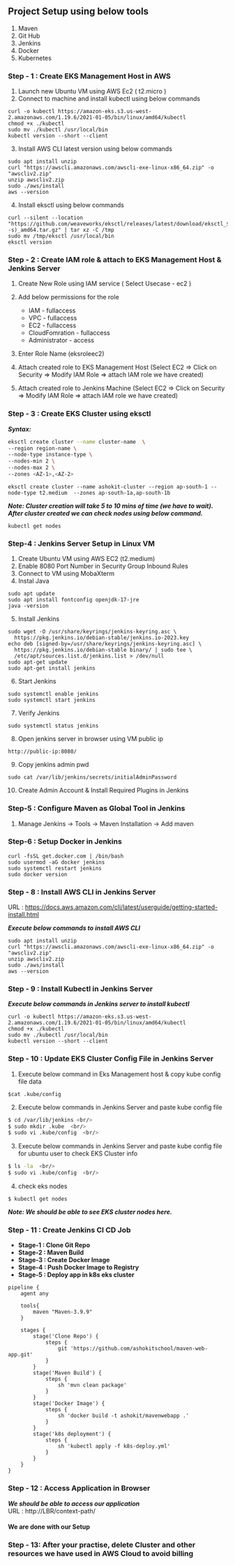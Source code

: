 ## Project Setup using below tools
1) Maven
2) Git Hub
3) Jenkins
4) Docker
5) Kubernetes

### Step - 1 : Create EKS Management Host in AWS ###

1) Launch new Ubuntu VM using AWS Ec2 ( t2.micro )	  
2) Connect to machine and install kubectl using below commands  
```
curl -o kubectl https://amazon-eks.s3.us-west-2.amazonaws.com/1.19.6/2021-01-05/bin/linux/amd64/kubectl
chmod +x ./kubectl
sudo mv ./kubectl /usr/local/bin
kubectl version --short --client
```
3) Install AWS CLI latest version using below commands 
```
sudo apt install unzip 
curl "https://awscli.amazonaws.com/awscli-exe-linux-x86_64.zip" -o "awscliv2.zip"
unzip awscliv2.zip
sudo ./aws/install
aws --version
```

4) Install eksctl using below commands
```
curl --silent --location "https://github.com/weaveworks/eksctl/releases/latest/download/eksctl_$(uname -s)_amd64.tar.gz" | tar xz -C /tmp
sudo mv /tmp/eksctl /usr/local/bin
eksctl version
```

### Step - 2 : Create IAM role & attach to EKS Management Host & Jenkins Server ###

1) Create New Role using IAM service ( Select Usecase - ec2 ) 	
2) Add below permissions for the role <br/>
	- IAM - fullaccess <br/>
	- VPC - fullaccess <br/>
	- EC2 - fullaccess  <br/>
	- CloudFomration - fullaccess  <br/>
	- Administrator - access <br/>
		
3) Enter Role Name (eksroleec2) 
4) Attach created role to EKS Management Host (Select EC2 => Click on Security => Modify IAM Role => attach IAM role we have created) 
5) Attach created role to Jenkins Machine (Select EC2 => Click on Security => Modify IAM Role => attach IAM role we have created) 
  
### Step - 3 : Create EKS Cluster using eksctl ###
***Syntax:***

```bash
eksctl create cluster --name cluster-name  \
--region region-name \
--node-type instance-type \
--nodes-min 2 \
--nodes-max 2 \ 
--zones <AZ-1>,<AZ-2>
```

```
eksctl create cluster --name ashokit-cluster --region ap-south-1 --node-type t2.medium  --zones ap-south-1a,ap-south-1b
```

***Note: Cluster creation will take 5 to 10 mins of time (we have to wait). After cluster created we can check nodes using below command.***	
```
kubectl get nodes  
```

### Step-4 : Jenkins Server Setup in Linux VM

1) Create Ubuntu VM using AWS EC2 (t2.medium) <br/>
2) Enable 8080 Port Number in Security Group Inbound Rules
3) Connect to VM using MobaXterm
4) Instal Java

```
sudo apt update
sudo apt install fontconfig openjdk-17-jre
java -version
```

5) Install Jenkins
```
sudo wget -O /usr/share/keyrings/jenkins-keyring.asc \
  https://pkg.jenkins.io/debian-stable/jenkins.io-2023.key
echo deb [signed-by=/usr/share/keyrings/jenkins-keyring.asc] \
  https://pkg.jenkins.io/debian-stable binary/ | sudo tee \
  /etc/apt/sources.list.d/jenkins.list > /dev/null
sudo apt-get update
sudo apt-get install jenkins
```
6) Start Jenkins

```
sudo systemctl enable jenkins
sudo systemctl start jenkins
```

7) Verify Jenkins

```
sudo systemctl status jenkins
```
	
8) Open jenkins server in browser using VM public ip

```
http://public-ip:8080/
```

9) Copy jenkins admin pwd
```
sudo cat /var/lib/jenkins/secrets/initialAdminPassword
```
	   
10) Create Admin Account & Install Required Plugins in Jenkins


### Step-5 : Configure Maven as Global Tool in Jenkins ###
1) Manage Jenkins -> Tools -> Maven Installation -> Add maven <br/>

### Step-6 : Setup Docker in Jenkins ###
```
curl -fsSL get.docker.com | /bin/bash
sudo usermod -aG docker jenkins
sudo systemctl restart jenkins
sudo docker version
```
### Step - 8 : Install AWS CLI in Jenkins Server ##

URL : https://docs.aws.amazon.com/cli/latest/userguide/getting-started-install.html  

***Execute below commands to install AWS CLI***
```
sudo apt install unzip 
curl "https://awscli.amazonaws.com/awscli-exe-linux-x86_64.zip" -o "awscliv2.zip"
unzip awscliv2.zip
sudo ./aws/install
aws --version
```
 
### Step - 9 : Install Kubectl in Jenkins Server ###
***Execute below commands in Jenkins server to install kubectl***

```
curl -o kubectl https://amazon-eks.s3.us-west-2.amazonaws.com/1.19.6/2021-01-05/bin/linux/amd64/kubectl
chmod +x ./kubectl
sudo mv ./kubectl /usr/local/bin
kubectl version --short --client
```

### Step - 10 : Update EKS Cluster Config File in Jenkins Server ###
	
1) Execute below command in Eks Management host & copy kube config file data <br/>
```
$cat .kube/config
```

2) Execute below commands in Jenkins Server and paste kube config file  <br/>
```bash
$ cd /var/lib/jenkins <br/>
$ sudo mkdir .kube  <br/>
$ sudo vi .kube/config  <br/>
```
3) Execute below commands in Jenkins Server and paste kube config file for ubuntu user to check EKS Cluster info<br/>
```bash	$ cd ~ <br/>
$ ls -la  <br/>
$ sudo vi .kube/config  <br/>
```
4) check eks nodes <br/>
```
$ kubectl get nodes
``` 

***Note: We should be able to see EKS cluster nodes here.***

### Step - 11 : Create Jenkins CI CD Job ###

- **Stage-1 : Clone Git Repo** <br/> 
- **Stage-2 : Maven Build** <br/>
- **Stage-3 : Create Docker Image** <br/>
- **Stage-4 : Push Docker Image to Registry** <br/>
- **Stage-5 : Deploy app in k8s eks cluster** <br/>

```
pipeline {
    agent any
    
    tools{
        maven "Maven-3.9.9"
    }

    stages {
        stage('Clone Repo') {
            steps {
                git 'https://github.com/ashokitschool/maven-web-app.git'
            }
        }
        stage('Maven Build') {
            steps {
                sh 'mvn clean package'
            }
        }
        stage('Docker Image') {
            steps {
                sh 'docker build -t ashokit/mavenwebapp .'
            }
        }
        stage('k8s deployment') {
            steps {
                sh 'kubectl apply -f k8s-deploy.yml'
            }
        }
    }
}

```
	
### Step - 12 : Access Application in Browser ###
 ***We should be able to access our application*** <br/>
URL : http://LBR/context-path/
	
#### We are done with our Setup ####
	
### Step - 13: After your practise, delete Cluster and other resources we have used in AWS Cloud to avoid billing ###
